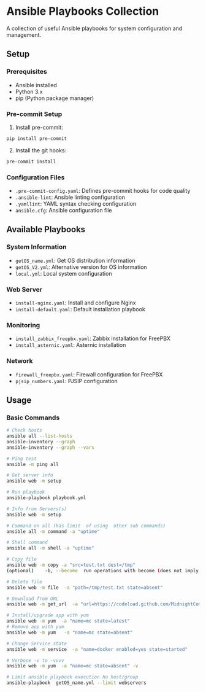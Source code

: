 # Ansible Playbooks Collection

A collection of useful Ansible playbooks for system configuration and management.

## Setup

### Prerequisites
- Ansible installed
- Python 3.x
- pip (Python package manager)

### Pre-commit Setup
1. Install pre-commit:
```bash
pip install pre-commit
```

2. Install the git hooks:
```bash
pre-commit install
```

### Configuration Files
- `.pre-commit-config.yaml`: Defines pre-commit hooks for code quality
- `.ansible-lint`: Ansible linting configuration
- `.yamllint`: YAML syntax checking configuration
- `ansible.cfg`: Ansible configuration file

## Available Playbooks

### System Information
- `getOS_name.yml`: Get OS distribution information
- `getOS_V2.yml`: Alternative version for OS information
- `local.yml`: Local system configuration

### Web Server
- `install-nginx.yaml`: Install and configure Nginx
- `install-default.yaml`: Default installation playbook

### Monitoring
- `install_zabbix_freepbx.yaml`: Zabbix installation for FreePBX
- `install_asternic.yaml`: Asternic installation

### Network
- `firewall_freepbx.yaml`: Firewall configuration for FreePBX
- `pjsip_numbers.yaml`: PJSIP configuration

## Usage

### Basic Commands
```bash
# Check hosts
ansible all --list-hosts
ansible-inventory --graph
ansible-inventory --graph --vars

# Ping test
ansible -m ping all

# Get server info
ansible web -m setup

# Run playbook
ansible-playbook playbook.yml

# Info from Servers(s)
ansible web -m setup

# Command on all (has limit  of using  other sub commands)
ansible all -m command -a "uptime"

# Shell command
ansible all -m shell -a "uptime"

# Copy file
ansible web -m copy -a "src=test.txt dest=/tmp"
(optional)    -b, --become  run operations with become (does not imply password prompting)

# Delete file
ansible web -m file  -a "path=/tmp/test.txt state=absent"

# Download from URL
ansible web -m get_url  -a "url=https://codeload.github.com/MidnightCommander/mc/zip/refs/heads/master dest=/tmp"

# Install/upgrade app with yum
ansible web -m yum  -a "name=mc state=latest"
# Remove app with yum
ansible web -m yum   -a "name=mc state=absent"

# Change Service state
ansible web -m service  -a "name=docker enabled=yes state=started"

# Verbose -v to -vvvv
ansible web -m yum  -a "name=mc state=absent" -v

# Limit ansible playbook execution ho host/group
ansible-playbook  getOS_name.yml --limit webservers
